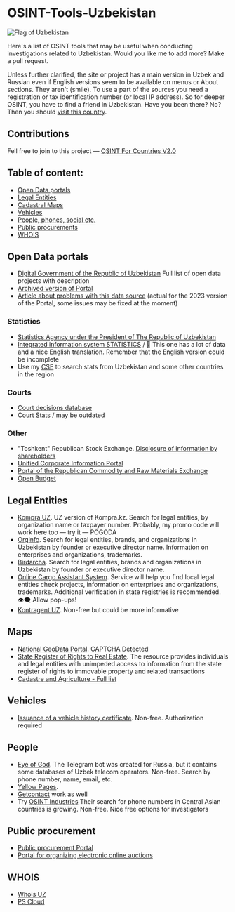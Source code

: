 # OSINT-Tools-Uzbekistan
<img src="https://upload.wikimedia.org/wikipedia/commons/8/84/Flag_of_Uzbekistan.svg" alt="Flag of Uzbekistan"/>

Here's a list of OSINT tools that may be useful when conducting investigations related to Uzbekistan. Would you like me to add more? Make a pull request.

Unless further clarified, the site or project has a main version in Uzbek and Russian  even if English versions seem to be available on menus or About sections. They aren't (smile). To use a part of the sources you need a registration or tax identification number (or local IP address). So for deeper OSINT, you have to find a friend in Uzbekistan. Have you been there? No? Then you should [visit this country](https://www.visituzbekistan.co).

## Contributions
Fell free to join to this project — [OSINT For Countries V2.0](https://github.com/paulpogoda/OSINT-for-countries-V2.0)

## Table of content:
 - [Open Data portals](#open-data-portals)
 - [Legal Entities](#legal-entities)
 - [Cadastral Maps](#maps)
 - [Vehicles](#vehicles)
 - [People, phones, social etc.](#people)
 - [Public procurements](#public-procurement)
 - [WHOIS](#whois)

## Open Data portals
- [Digital Government of the Republic of Uzbekistan](https://dgov.uz/ru/solution/)
Full list of open data projects with description
- [Archived version of Portal](https://old.gov.uz/ru/news/view/24792)
- [Article about problems with this data source](https://begtin.substack.com/p/31) (actual for the 2023 version of the Portal, some issues may be fixed at the moment)

### Statistics
- [Statistics Agency under the President of The Republic of Uzbekistan](https://stat.uz/en/)
- [Integrated information system STATISTICS](https://siat.stat.uz) / :muscle: This one has a lot of data and a nice English translation. Remember that the English version could be incomplete
- Use my [CSE](https://cse.google.com/cse?cx=a72e762da6ab1440a#gsc.tab=0) to search stats from Uzbekistan and some other countries in the region

### Courts 
- [Court decisions database](https://public.sud.uz/report)
- [Court Stats](https://stat.sud.uz/ru/index.html) / may be outdated

### Other
- "Toshkent" Republican Stock Exchange. [Disclosure of information by shareholders](https://www.uzse.uz/interactive_services/stockholder_disclosure/)
- [Unified Corporate Information Portal](https://new.openinfo.uz/home)
- [Portal of the Republican Commodity and Raw Materials Exchange](https://uzex.uz/)
- [Open Budget](https://openbudget.uz/home)

## Legal Entities
- [Kompra UZ](https://kompra.uz/search).
UZ version of Kompra.kz. Search for legal entities, by organization name or taxpayer number. Probably, my promo code will work here too — try it — POGODA 
- [Orginfo](https://orginfo.uz/).
Search for legal entities, brands, and organizations in Uzbekistan by founder or executive director name. Information on enterprises and organizations, trademarks. 
- [Birdarcha](https://fo.birdarcha.uz/s/uz_landing).
Search for legal entities, brands and organizations in Uzbekistan by founder or executive director name. 
- [Online Cargo Assistant System](https://ocas.pl/company-check/uzbekistan?lang=ru-RU).
Service will help you find local legal entities check projects, information on enterprises and organizations, trademarks. Additional verification in state registries is recommended.  :eye_speech_bubble: Allow pop-ups!
- [Kontragent UZ](https://www.kontragent.uz).
Non-free but could be more informative

## Maps
- [National GeoData Portal](https://open.ngis.uz).
CAPTCHA Detected
- [State Register of Rights to Real Estate](https://davreestr.uz/uz).
The resource provides individuals and legal entities with unimpeded access to information from the state register of rights to immovable property and related transactions
- [Cadastre and Agriculture - Full list](https://dgov.uz/ru/solution-category/7/)

## Vehicles
- [Issuance of a vehicle history certificate](https://my.gov.uz/ru/service/621). Non-free. Authorization required


## People
- [Eye of God](https://t.me/yfzxzxqwqbot). 
The Telegram bot was created for Russia, but it contains some databases of Uzbek telecom operators. Non-free. Search by phone number, name, email, etc.
- [Yellow Pages](https://en.yellowpages.uz). 
- [Getcontact](https://getcontact.com) work as well
- Try [OSINT Industries](https://app.osint.industries)
Their search for phone numbers in Central Asian countries is growing. Non-free. Nice free options for investigators


## Public procurement
- [Public procurement Portal](https://xarid.uzex.uz)
- [Portal for organizing electronic online auctions](https://e-auksion.uz/home)

## WHOIS
- [Whois UZ](https://eskiz.uz/whois)
- [PS Cloud](https://pscloud.uz/domains/whois/)
